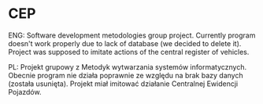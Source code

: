 # CEP
ENG: Software development metodologies group project. Currently program doesn't work properly due to lack of database (we decided to delete it). Project was supposed to imitate actions of the central register of vehicles.
  
PL: Projekt grupowy z Metodyk wytwarzania systemów informatycznych. Obecnie program nie działa poprawnie ze względu na brak bazy danych (została usunięta). Projekt miał imitować działanie Centralnej Ewidencji Pojazdów.
